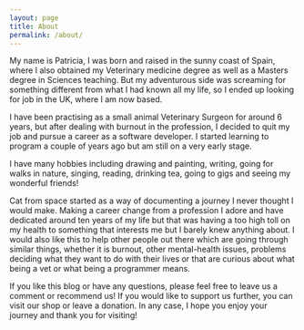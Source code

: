 ```yaml
---
layout: page
title: About
permalink: /about/
---
```



My name is Patricia, I was born and raised in the sunny coast of Spain, where I also obtained my Veterinary medicine degree as well as a Masters degree in Sciences teaching. But my adventurous side was screaming for something different from what I had known all my life, so I ended up looking for job in the UK, where I am now based.

I have been practising as a small animal Veterinary Surgeon for around 6 years, but after dealing with burnout in the profession, I decided to quit my job and pursue a career as a software developer. I started learning to program a couple of years ago but am still on a very early stage.

I have many hobbies including drawing and painting, writing, going for walks in nature, singing, reading, drinking tea, going to gigs and seeing my wonderful friends!

Cat from space started as a way of documenting a journey I never thought I would make. Making a career change from a profession I adore and have dedicated around ten years of my life but that was having a too high toll on my health to something that interests me but I barely knew anything about. I would also like this to help other people out there which are going through similar things, whether it is burnout, other mental-health issues, problems deciding what they want to do with their lives or that are curious about what being a vet or what being a programmer means.

If you like this blog or have any questions, please feel free to leave us a comment or recommend us! If you would like to support us further, you can visit our shop or leave a donation. In any case, I hope you enjoy your journey and thank you for visiting!
